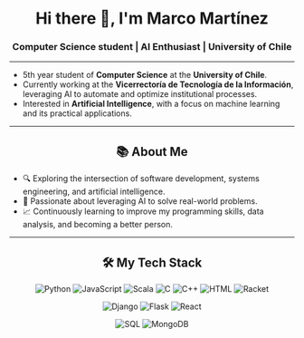 <h1 align="center">Hi there 👋, I'm Marco Martínez</h1>
<h3 align="center">Computer Science student | AI Enthusiast | University of Chile</h3>

---

- 5th year student of **Computer Science** at the **University of Chile**.
- Currently working at the **Vicerrectoría de Tecnología de la Información**, leveraging AI to automate and optimize institutional processes.
- Interested in **Artificial Intelligence**, with a focus on machine learning and its practical applications.

---

<h2 align="center">📚 About Me</h2>

- 🔍 Exploring the intersection of software development, systems engineering, and artificial intelligence.
- 🤖 Passionate about leveraging AI to solve real-world problems.
- 📈 Continuously learning to improve my programming skills, data analysis, and becoming a better person.


---

<h2 align="center">🛠️ My Tech Stack</h2>

<p align="center">
  <!-- Programming Languages -->
  <img src="https://img.shields.io/badge/Python-3776AB?style=for-the-badge&logo=python&logoColor=white" alt="Python">
  <img src="https://img.shields.io/badge/JavaScript-F7DF1E?style=for-the-badge&logo=javascript&logoColor=black" alt="JavaScript">
  <img src="https://img.shields.io/badge/Scala-DC322F?style=for-the-badge&logo=scala&logoColor=white" alt="Scala">
  <img src="https://img.shields.io/badge/C-00599C?style=for-the-badge&logo=c&logoColor=white" alt="C">
  <img src="https://img.shields.io/badge/C++-00599C?style=for-the-badge&logo=cplusplus&logoColor=white" alt="C++">
  <img src="https://img.shields.io/badge/HTML-E34F26?style=for-the-badge&logo=html5&logoColor=white" alt="HTML">
  <img src=https://camo.githubusercontent.com/31db1848e01852ce4d3535fd072b8b6822434b5c476d4aee6c48112ff637fc61/68747470733a2f2f696d672e736869656c64732e696f2f62616467652f2d5261636b65742d3946314432303f7374796c653d666f722d7468652d6261646765266c6f676f3d7261636b6574266c6f676f436f6c6f723d7768697465253232 alt="Racket">
</p>
<p align="center">
  <!-- Frameworks -->
  <img src="https://img.shields.io/badge/Django-092E20?style=for-the-badge&logo=django&logoColor=white" alt="Django">
  <img src="https://img.shields.io/badge/Flask-000000?style=for-the-badge&logo=flask&logoColor=white" alt="Flask">
  <img src="https://img.shields.io/badge/React-61DAFB?style=for-the-badge&logo=react&logoColor=black" alt="React">
</p>

<p align="center">
  <!-- Database -->
  <img src="https://img.shields.io/badge/SQL-4479A1?style=for-the-badge&logo=sqlite&logoColor=white" alt="SQL">
    <img src="https://img.shields.io/badge/MongoDB-47A248?style=for-the-badge&logo=mongodb&logoColor=white" alt="MongoDB">

</p>



